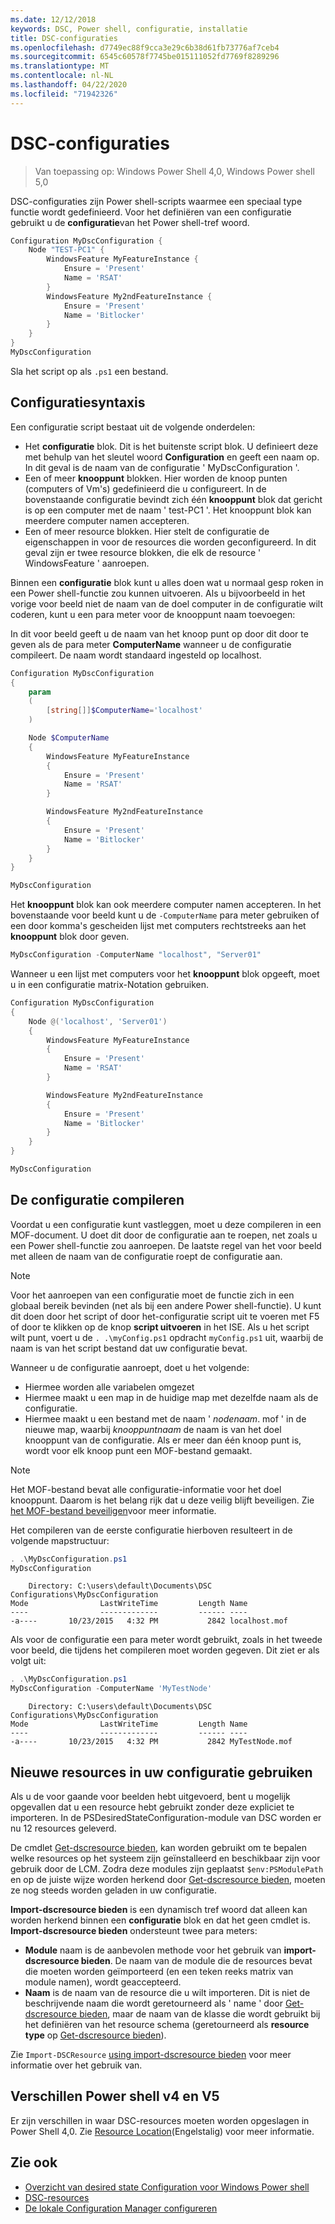 ```yaml
---
ms.date: 12/12/2018
keywords: DSC, Power shell, configuratie, installatie
title: DSC-configuraties
ms.openlocfilehash: d7749ec88f9cca3e29c6b38d61fb73776af7ceb4
ms.sourcegitcommit: 6545c60578f7745be015111052fd7769f8289296
ms.translationtype: MT
ms.contentlocale: nl-NL
ms.lasthandoff: 04/22/2020
ms.locfileid: "71942326"
---
```

# <a name="dsc-configurations"></a>DSC-configuraties

> Van toepassing op: Windows Power Shell 4,0, Windows Power shell 5,0

DSC-configuraties zijn Power shell-scripts waarmee een speciaal type functie wordt gedefinieerd.
Voor het definiëren van een configuratie gebruikt u de **configuratie**van het Power shell-tref woord.

```powershell
Configuration MyDscConfiguration {
    Node "TEST-PC1" {
        WindowsFeature MyFeatureInstance {
            Ensure = 'Present'
            Name = 'RSAT'
        }
        WindowsFeature My2ndFeatureInstance {
            Ensure = 'Present'
            Name = 'Bitlocker'
        }
    }
}
MyDscConfiguration
```

Sla het script op als `.ps1` een bestand.

## <a name="configuration-syntax"></a>Configuratiesyntaxis

Een configuratie script bestaat uit de volgende onderdelen:

- Het **configuratie** blok. Dit is het buitenste script blok. U definieert deze met behulp van het sleutel woord **Configuration** en geeft een naam op. In dit geval is de naam van de configuratie ' MyDscConfiguration '.
- Een of meer **knooppunt** blokken. Hier worden de knoop punten (computers of Vm's) gedefinieerd die u configureert. In de bovenstaande configuratie bevindt zich één **knooppunt** blok dat gericht is op een computer met de naam ' test-PC1 '. Het knooppunt blok kan meerdere computer namen accepteren.
- Een of meer resource blokken. Hier stelt de configuratie de eigenschappen in voor de resources die worden geconfigureerd. In dit geval zijn er twee resource blokken, die elk de resource ' WindowsFeature ' aanroepen.

Binnen een **configuratie** blok kunt u alles doen wat u normaal gesp roken in een Power shell-functie zou kunnen uitvoeren. Als u bijvoorbeeld in het vorige voor beeld niet de naam van de doel computer in de configuratie wilt coderen, kunt u een para meter voor de knooppunt naam toevoegen:

In dit voor beeld geeft u de naam van het knoop punt op door dit door te geven als de para meter **ComputerName** wanneer u de configuratie compileert. De naam wordt standaard ingesteld op localhost.

```powershell
Configuration MyDscConfiguration
{
    param
    (
        [string[]]$ComputerName='localhost'
    )

    Node $ComputerName
    {
        WindowsFeature MyFeatureInstance
        {
            Ensure = 'Present'
            Name = 'RSAT'
        }

        WindowsFeature My2ndFeatureInstance
        {
            Ensure = 'Present'
            Name = 'Bitlocker'
        }
    }
}

MyDscConfiguration
```

Het **knooppunt** blok kan ook meerdere computer namen accepteren. In het bovenstaande voor beeld kunt u de `-ComputerName` para meter gebruiken of een door komma's gescheiden lijst met computers rechtstreeks aan het **knooppunt** blok door geven.

```powershell
MyDscConfiguration -ComputerName "localhost", "Server01"
```

Wanneer u een lijst met computers voor het **knooppunt** blok opgeeft, moet u in een configuratie matrix-Notation gebruiken.

```powershell
Configuration MyDscConfiguration
{
    Node @('localhost', 'Server01')
    {
        WindowsFeature MyFeatureInstance
        {
            Ensure = 'Present'
            Name = 'RSAT'
        }

        WindowsFeature My2ndFeatureInstance
        {
            Ensure = 'Present'
            Name = 'Bitlocker'
        }
    }
}

MyDscConfiguration
```

## <a name="compiling-the-configuration"></a>De configuratie compileren

Voordat u een configuratie kunt vastleggen, moet u deze compileren in een MOF-document.
U doet dit door de configuratie aan te roepen, net zoals u een Power shell-functie zou aanroepen.
De laatste regel van het voor beeld met alleen de naam van de configuratie roept de configuratie aan.

> [!NOTE]
> Voor het aanroepen van een configuratie moet de functie zich in een globaal bereik bevinden (net als bij een andere Power shell-functie).
> U kunt dit doen door het script of door het-configuratie script uit te voeren met F5 of door te klikken op de knop **script uitvoeren** in het ISE.
> Als u het script wilt punt, voert u de `. .\myConfig.ps1` opdracht `myConfig.ps1` uit, waarbij de naam is van het script bestand dat uw configuratie bevat.

Wanneer u de configuratie aanroept, doet u het volgende:

- Hiermee worden alle variabelen omgezet
- Hiermee maakt u een map in de huidige map met dezelfde naam als de configuratie.
- Hiermee maakt u een bestand met de naam ' _nodenaam_. mof ' in de nieuwe map, waarbij _knooppuntnaam_ de naam is van het doel knooppunt van de configuratie.
  Als er meer dan één knoop punt is, wordt voor elk knoop punt een MOF-bestand gemaakt.

> [!NOTE]
> Het MOF-bestand bevat alle configuratie-informatie voor het doel knooppunt. Daarom is het belang rijk dat u deze veilig blijft beveiligen.
> Zie [het MOF-bestand beveiligen](../pull-server/secureMOF.md)voor meer informatie.

Het compileren van de eerste configuratie hierboven resulteert in de volgende mapstructuur:

```powershell
. .\MyDscConfiguration.ps1
MyDscConfiguration
```

```
    Directory: C:\users\default\Documents\DSC Configurations\MyDscConfiguration
Mode                LastWriteTime         Length Name
----                -------------         ------ ----
-a----       10/23/2015   4:32 PM           2842 localhost.mof
```

Als voor de configuratie een para meter wordt gebruikt, zoals in het tweede voor beeld, die tijdens het compileren moet worden gegeven. Dit ziet er als volgt uit:

```powershell
. .\MyDscConfiguration.ps1
MyDscConfiguration -ComputerName 'MyTestNode'
```

```
    Directory: C:\users\default\Documents\DSC Configurations\MyDscConfiguration
Mode                LastWriteTime         Length Name
----                -------------         ------ ----
-a----       10/23/2015   4:32 PM           2842 MyTestNode.mof
```

## <a name="using-new-resources-in-your-configuration"></a>Nieuwe resources in uw configuratie gebruiken

Als u de voor gaande voor beelden hebt uitgevoerd, bent u mogelijk opgevallen dat u een resource hebt gebruikt zonder deze expliciet te importeren.
In de PSDesiredStateConfiguration-module van DSC worden er nu 12 resources geleverd.

De cmdlet [Get-dscresource bieden](/powershell/module/PSDesiredStateConfiguration/Get-DscResource), kan worden gebruikt om te bepalen welke resources op het systeem zijn geïnstalleerd en beschikbaar zijn voor gebruik door de LCM.
Zodra deze modules zijn geplaatst `$env:PSModulePath` en op de juiste wijze worden herkend door [Get-dscresource bieden](/powershell/module/PSDesiredStateConfiguration/Get-DscResource), moeten ze nog steeds worden geladen in uw configuratie.

**Import-dscresource bieden** is een dynamisch tref woord dat alleen kan worden herkend binnen een **configuratie** blok en dat het geen cmdlet is.
**Import-dscresource bieden** ondersteunt twee para meters:

- **Module** naam is de aanbevolen methode voor het gebruik van **import-dscresource bieden**. De naam van de module die de resources bevat die moeten worden geïmporteerd (en een teken reeks matrix van module namen), wordt geaccepteerd.
- **Naam** is de naam van de resource die u wilt importeren. Dit is niet de beschrijvende naam die wordt geretourneerd als ' name ' door [Get-dscresource bieden](/powershell/module/PSDesiredStateConfiguration/Get-DscResource), maar de naam van de klasse die wordt gebruikt bij het definiëren van het resource schema (geretourneerd als **resource type** op [Get-dscresource bieden](/powershell/module/PSDesiredStateConfiguration/Get-DscResource)).

Zie `Import-DSCResource` [using import-dscresource bieden](import-dscresource.md) voor meer informatie over het gebruik van.

## <a name="powershell-v4-and-v5-differences"></a>Verschillen Power shell v4 en V5

Er zijn verschillen in waar DSC-resources moeten worden opgeslagen in Power Shell 4,0. Zie [Resource Location](import-dscresource.md#resource-location)(Engelstalig) voor meer informatie.

## <a name="see-also"></a>Zie ook

- [Overzicht van desired state Configuration voor Windows Power shell](../overview/overview.md)
- [DSC-resources](../resources/resources.md)
- [De lokale Configuration Manager configureren](../managing-nodes/metaConfig.md)
